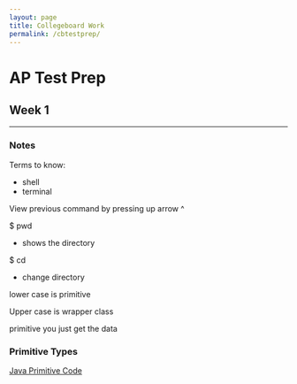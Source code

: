```yaml
---
layout: page
title: Collegeboard Work
permalink: /cbtestprep/
---
```


# AP Test Prep

## Week 1
----------------------------------------------------
### Notes
Terms to know:
- shell
- terminal

View previous command by pressing up arrow ^

$ pwd
- shows the directory

$ cd
- change directory

lower case is primitive

Upper case is wrapper class

primitive you just get the data

### Primitive Types
[Java Primitive Code]()